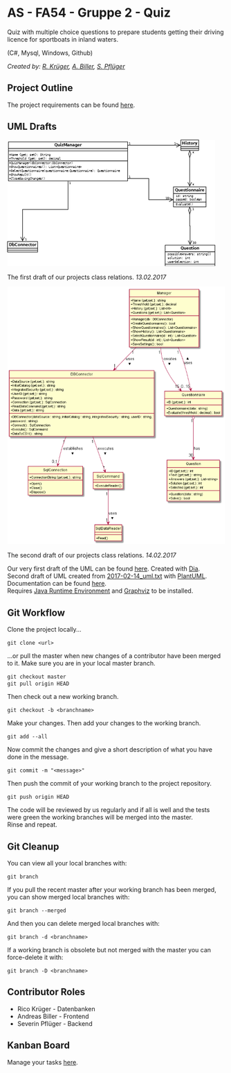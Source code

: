 ﻿# AS - FA54 - Gruppe 2 - Quiz

Quiz with multiple choice questions to prepare students getting their driving licence for sportboats in inland waters.  

(C#, Mysql, Windows, Github)  

*Created by: [R. Krüger](mailto:krueger.rico@web.de), [A. Biller](mailto:andie.biller@gmail.com), [S. Pflüger](mailto:sev@erratic-ink.com)*  

## Project Outline

The project requirements can be found [here](/pdf/Lernsituation.pdf?raw=true).  

## UML Drafts

![UML 1.0](/img/2017-02-13_uml.png?raw=true "UML 1.0")  

The first draft of our projects class relations. *13.02.2017*    

![UML 1.1](/img/2017-02-14_uml.png?raw=true "UML 1.1")  

The second draft of our projects class relations. *14.02.2017*  

Our very first draft of the UML can be found [here](/uml/2017-02-13_uml.dia). Created with [Dia](http://dia-installer.de/).  
Second draft of UML created from [2017-02-14_uml.txt](/uml/2017-02-14_uml.txt) with [PlantUML](http://plantuml.com/).  
Documentation can be found [here](http://plantuml.com/PlantUML_Language_Reference_Guide.pdf).  
Requires [Java Runtime Environment](https://www.java.com/en/download/) and [Graphviz](http://www.graphviz.org/) to be installed.  

## Git Workflow

Clone the project locally...  

```
git clone <url>
```

...or pull the master when new changes of a contributor have been merged to it. Make sure you are in your local master branch.  

```
git checkout master
git pull origin HEAD
```

Then check out a new working branch.  

```
git checkout -b <branchname>
```

Make your changes. Then add your changes to the working branch.  

```
git add --all
```

Now commit the changes and give a short description of what you have done in the message.  

```
git commit -m "<message>"
```

Then push the commit of your working branch to the project repository.  

```
git push origin HEAD
```

The code will be reviewed by us regularly and if all is well and the tests were green the working branches will be merged into the master.  
Rinse and repeat.  

## Git Cleanup

You can view all your local branches with:  

```
git branch
```

If you pull the recent master after your working branch has been merged, you can show merged local branches with:  

```
git branch --merged
```

And then you can delete merged local branches with:  

```
git branch -d <branchname>
```

If a working branch is obsolete but not merged with the master you can force-delete it with:  

```
git branch -D <branchname>
```

## Contributor Roles

- Rico Krüger - Datenbanken  
- Andreas Biller - Frontend  
- Severin Pflüger - Backend  

## Kanban Board

Manage your tasks [here](https://github.com/ndbiller/as-fa54-quiz/projects/2).  
